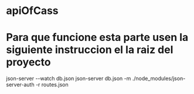 # apiOfCass

# Para que funcione esta parte usen la siguiente instruccion el la raiz del proyecto


json-server --watch db.json
json-server db.json -m ./node_modules/json-server-auth -r routes.json